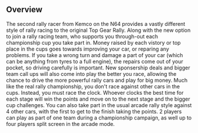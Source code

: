 ## Overview

The second rally racer from Kemco on the N64 provides a vastly different style of rally racing to the original Top Gear Rally. Along with the new option to join a rally racing team, who supports you through-out each championship cup you take part in. Money raised by each vistory or top place in the cups goes towards improving your car, or reparing any problems. If you take a wrong turn and damage a part of your car (which can be anything from tyres to a full engine), the repairs come out of your pocket, so driving carefully is important.
New sponsership deals and bigger team call ups will also come into play the better you race, allowing the chance to drive the more powerful rally cars and play for big money. Much like the real rally championship, you don't race against other cars in the cups. Instead, you must race the clock. Whoever clocks the best time for each stage will win the points and move on to the next stage and the bigger cup challenges. You can also take part in the usual arcade rally style against 4 other cars, with the first to get to the finish taking the points. 2 players can play as part of one team during a championship campaign, as well up to four players split screen in the arcade mode.